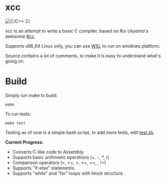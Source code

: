 # xcc

![C/C++ CI](https://github.com/utkarsh261/xcc/workflows/C/C++%20CI/badge.svg)

xcc is an attempt to write a basic C compiler, based on *Rui Ueyama's* awesome [8cc](https://github.com/rui314/8cc).

Supports x86_64 Linux only, you can use [WSL](https://docs.microsoft.com/en-us/windows/wsl/install-win10?redirectedfrom=MSDN) to run on windows platform.

Source contains a lot of comments, to make it is easy to understand what's going on.

Build
===
Simply run make to build.

```
make
```

To run tests:
```
make test
```
Testing as of now is a simple bash script, to add more tests, edit [test.sh](https://github.com/utkarsh261/xcc/blob/master/test.sh#L20).

**Current Progress:**

* Converts C-like code to Assembly.
* Supports basic arithmetic operations  (+. -, *, /)
* Comparison operators (<, <=, >, >=, ==, , !=)
* Supports "if-else" statements. 
* Supports "while" and "for" loops with block structure.
